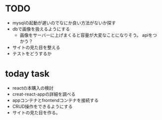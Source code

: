 # TODO
- mysqlの起動が遅いのでなにか良い方法がないか探す
- dbで画像を扱えるようにする
  - 画像をサーバーに上げまくると容量が大変なことになりそう。
    apiをつかう？
- サイトの見た目を整える
- テストをどうするか


# today task
- reactの本購入の検討
- creat-react-appの詳細を調べる
- appコンテナとfrontendコンテナを接続する
- CRUD操作をできるようにする
- サイトの見た目を作る。


